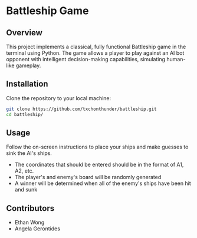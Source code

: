 # Battleship Game

## Overview

This project implements a classical, fully functional Battleship game in the terminal using Python. The game allows a player to play against an AI bot opponent with intelligent decision-making capabilities, simulating human-like gameplay.

## Installation

Clone the repository to your local machine:

```bash
git clone https://github.com/txchonthunder/battleship.git
cd battleship/
```

## Usage

Follow the on-screen instructions to place your ships and make guesses to sink the AI's ships.

- The coordinates that should be entered should be in the format of A1, A2, etc.
- The player's and enemy's board will be randomly generated
- A winner will be determined when all of the enemy's ships have been hit and sunk

## Contributors

- Ethan Wong
- Angela Gerontides
